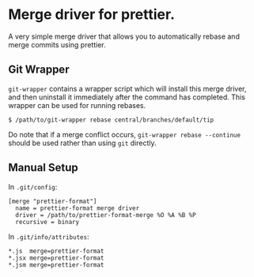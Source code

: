 # Merge driver for prettier.

A very simple merge driver that allows you to automatically rebase and merge
commits using prettier.

## Git Wrapper

`git-wrapper` contains a wrapper script which will install this merge driver,
and then uninstall it immediately after the command has completed. This
wrapper can be used for running rebases.

```shell
$ /path/to/git-wrapper rebase central/branches/default/tip
```

Do note that if a merge conflict occurs, `git-wrapper rebase --continue`
should be used rather than using `git` directly.

## Manual Setup

In `.git/config`:

```
[merge "prettier-format"]
  name = prettier-format merge driver
  driver = /path/to/prettier-format-merge %O %A %B %P
  recursive = binary
```

In `.git/info/attributes`:

```
*.js  merge=prettier-format
*.jsx merge=prettier-format
*.jsm merge=prettier-format
```
